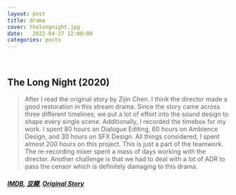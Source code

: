 ```yaml
---
layout: post
title: drama
cover: thelongnight.jpg
date:   2022-04-27 12:00:00
categories: posts
---
```

<br>

## The Long Night (2020)

> After I read the original story by Zijin Chen. I think the director made a good restoration in this stream drama. Since the story came across three different timelines, we put a lot of effort into the sound design to shape every single scene. Additionally, I recorded the timebox for my work. I spent 80 hours on Dialogue Editing, 60 hours on Ambience Design, and 30 hours on SFX Design. All things considered, I spent almost 200 hours on this project. This is just a part of the teamwork. The re-recording mixer spent a mass of days working with the director. Another challenge is that we had to deal with a lot of ADR to pass the censor which is definitely damaging to this drama.  

##### [IMDB](https://www.imdb.com/title/tt11298328/?ref_=ext_shr_lnk), [豆瓣](https://movie.douban.com/subject/33447642/), [Original Story](https://book.douban.com/subject/26923390/)
